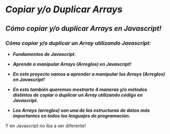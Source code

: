 # **_Copiar y/o Duplicar Arrays_**

## **_Cómo copiar y/o duplicar Arrays en Javascript!_**

### **_Cómo copiar y/o duplicar un Array utilizando Javascript:_**

- **_Fundamentos de Javascript._**

- **_Aprende a manipular Arrays (Arreglos) en Javascript!_**

- **_En este proyecto vamos a aprender a manipular los Arrays (Arreglos) en Javascript!_**

- **_En esto también queremos mostrarte 4 maneras y/o métodos distintos de copiar o duplicar un Array utilizando código en Javascript._**

- **_Los Arrays (arreglos) son una de las estructuras de datos más importantes en todos los lenguajes de programación._**

Y en Javascript no iba a ser diferente!
